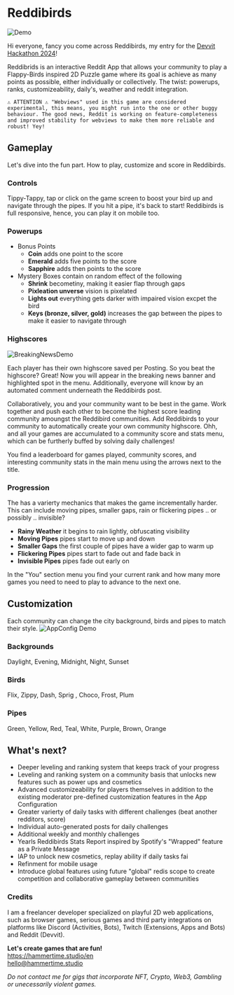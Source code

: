 # Reddibirds

![Demo](https://media1.giphy.com/media/v1.Y2lkPTc5MGI3NjExbXVmY2JwYnczM3NlY2JwZzFkbjdwNXI5cHpiemN4aW93bjB5bnNmaSZlcD12MV9pbnRlcm5hbF9naWZfYnlfaWQmY3Q9Zw/jutaWB8M1uL8kipmZz/giphy.gif)

Hi everyone, fancy you come across Reddibirds, my entry for the [Devvit Hackathon 2024](https://redditgamesandpuzzles.devpost.com/)!

Reddibrids is an interactive Reddit App that allows your community to play a Flappy-Birds inspired 2D Puzzle game where its goal is achieve as many points as possible, either individually or collectively. The twist: powerups, ranks, customizeability, daily's, weather and reddit integration.

```
⚠️ ATTENTION ⚠️ "Webviews" used in this game are considered experimental, this means, you might run into the one or other buggy behaviour. The good news, Reddit is working on feature-completeness and improved stability for webviews to make them more reliable and robust! Yey!
```

## Gameplay

Let's dive into the fun part. How to play, customize and score in Reddibirds.

### Controls

Tippy-Tappy, tap or click on the game screen to boost your bird up and navigate through the pipes. If you hit a pipe, it's back to start! Reddibirds is full responsive, hence, you can play it on mobile too.

### Powerups

- Bonus Points
    - **Coin** adds one point to the score
    - **Emerald** adds five points to the score
    - **Sapphire** adds then points to the score
- Mystery Boxes contain on random effect of the following
    - **Shrink** becometiny, making it easier flap through gaps
    - **Pixleation unverse** vision is pixelated
    - **Lights out** everything gets darker with impaired vision excpet the bird
    - **Keys (bronze, silver, gold)** increases the gap between the pipes to make it easier to navigate through

### Highscores

![BreakingNewsDemo](https://media3.giphy.com/media/v1.Y2lkPTc5MGI3NjExOHp1dWZoZXl5dnQ0Z2g5dGptamw1azVuOXlpaWUyYnppOG9tdXJhYSZlcD12MV9pbnRlcm5hbF9naWZfYnlfaWQmY3Q9Zw/mG0wLY3AMqV8p5G7oe/giphy.gif)

Each player has their own highscore saved per Posting. So you beat the highscore? Great! Now you will appear in the breaking news banner and highlighted spot in the menu. Additionally, everyone will know by an automated comment underneath the Reddibirds post.

Collaboratively, you and your community want to be best in the game. Work together and push each other to become the highest score leading community amoungst the Reddibird communities. Add Reddibirds to your community to automatically create your own community highscore. Ohh, and all your games are accumulated to a community score and stats menu, which can be furtherly buffed by solving daily challenges!

You find a leaderboard for games played, community scores, and interesting community stats in the main menu using the arrows next to the title.

### Progression

The has a varierty mechanics that makes the game incrementally harder. This can include moving pipes, smaller gaps, rain or flickering pipes .. or possibly .. invisible?

- **Rainy Weather** it begins to rain lightly, obfuscating visibility
- **Moving Pipes** pipes start to move up and down
- **Smaller Gaps** the first couple of pipes have a wider gap to warm up
- **Flickering Pipes** pipes start to fade out and fade back in
- **Invisible Pipes** pipes fade out early on

In the "You" section menu you find your current rank and how many more games you need to need to play to advance to the next one.

## Customization

Each community can change the city background, birds and pipes to match their style.
![AppConfig Demo](https://media3.giphy.com/media/v1.Y2lkPTc5MGI3NjExc3YxbzNqdmFobDRidjA2aXF5cW96OGZ4OTdlMXhyenUzc2diZ21pdiZlcD12MV9pbnRlcm5hbF9naWZfYnlfaWQmY3Q9Zw/b66WotkcFwlAKb9c1K/giphy.gif)

### Backgrounds

Daylight, Evening, Midnight, Night, Sunset

### Birds

Flix, Zippy, Dash, Sprig , Choco, Frost, Plum

### Pipes

Green, Yellow, Red, Teal, White, Purple, Brown, Orange

## What's next?

- Deeper leveling and ranking system that keeps track of your progress
- Leveling and ranking system on a community basis that unlocks new features such as power ups and cosmetics
- Advanced customizeability for players themselves in addition to the existing moderator pre-defined customization features in the App Configuration
- Greater varierty of daily tasks with different challenges (beat another redditors, score)
- Individual auto-generated posts for daily challenges
- Additional weekly and monthly challenges
- Yearls Reddibirds Stats Report inspired by Spotify's "Wrapped" feature as a Private Message
- IAP to unlock new cosmetics, replay ability if daily tasks fai
- Refinment for mobile usage
- Introduce global features using future "global" redis scope to create competition and collaborative gameplay between communities

### Credits

I am a freelancer developer specialized on playful 2D web applications, such as browser games, serious games and third party integrations on platforms like Discord (Activities, Bots), Twitch (Extensions, Apps and Bots) and Reddit (Devvit).

**Let's create games that are fun!**  
https://hammertime.studio/en  
hello@hammertime.studio

_Do not contact me for gigs that incorporate NFT, Crypto, Web3, Gambling or unecessarily violent games._

